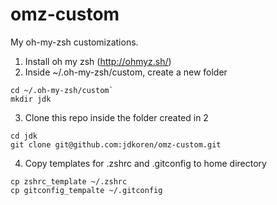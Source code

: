 omz-custom
==========

My oh-my-zsh customizations.

1. Install oh my zsh (http://ohmyz.sh/)
2. Inside ~/.oh-my-zsh/custom, create a new folder
```
cd ~/.oh-my-zsh/custom`
mkdir jdk
```
3. Clone this repo inside the folder created in 2
```
cd jdk
git clone git@github.com:jdkoren/omz-custom.git
```
4. Copy templates for .zshrc and .gitconfig to home directory
```
cp zshrc_template ~/.zshrc
cp gitconfig_tempalte ~/.gitconfig
```
